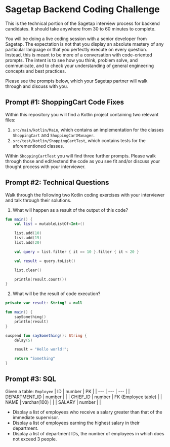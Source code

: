 # Sagetap Backend Coding Challenge
This is the technical portion of the Sagetap interview process for backend candidates. It should take anywhere from 30 to 60 minutes to complete.

You will be doing a live coding session with a senior developer from Sagetap. The expectation is not that you display an absolute mastery of any
particular language or that you perfectly execute on every question. Instead, this is meant to be more of a conversation with code-oriented prompts.
The intent is to see how you think, problem solve, and communicate, and to check your understanding of general engineering concepts and best practices.

Please see the prompts below, which your Sagetap partner will walk through and discuss with you.

## Prompt #1: ShoppingCart Code Fixes
Within this repository you will find a Kotlin project containing two relevant files:
1. `src/main/kotlin/Main`, which contains an implementation for the classes `ShoppingCart` and `ShoppingCartManager`.
2. `src/test/kotlin/ShoppingCartTest`, which contains tests for the aforementioned classes.

Within `ShoppingCartTest` you will find three further prompts. Please walk through those and edit/extend the code as you see fit and/or discuss your
thought process with your interviewer.

## Prompt #2: Technical Questions
Walk through the following two Kotlin coding exercises with your interviewer and talk through their solutions.

1. What will happen as a result of the output of this code?

```kotlin
fun main() {
    val list = mutableListOf<Int>()

    list.add(10)
    list.add(15)
    list.add(20)

    val query = list.filter { it == 10 }.filter { it < 20 }

    val result = query.toList()

    list.clear()

    println(result.count())
}
```

2. What will be the result of code execution?

```kotlin
private var result: String? = null

fun main() {
    saySomething()
    println(result)
}

suspend fun saySomething(): String {
    delay(5)

    result = "Hello world!";

    return "Something"
}
```

## Prompt #3: SQL
Given a table: `Employee`
| ID | number | PK |
| --- | --- | --- |
| DEPARTMENT_ID | number |  |
| CHIEF_ID | number | FK (Employee table) |
| NAME | varchar(100) |  |
| SALARY | number |  |

- Display a list of employees who receive a salary greater than that of the immediate supervisor.
- Display a list of employees earning the highest salary in their department.
- Display a list of department IDs, the number of employees in which does not exceed 3 people.

